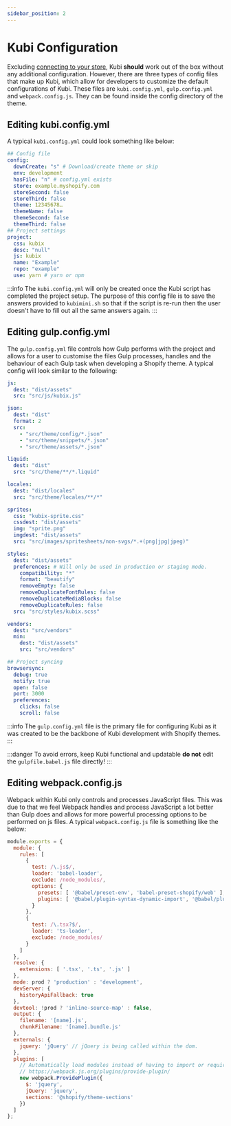 ```yaml
---
sidebar_position: 2
---
```


# Kubi Configuration

Excluding [connecting to your store](https://github.com/Shopify/slate/wiki/3.-Connect-to-your-store), Kubi **should** work out of the box without any additional configuration. However, there are three types of config files that make up Kubi, which allow for developers to customize the default configurations of Kubi. These files are `kubi.config.yml`, `gulp.config.yml` and `webpack.config.js`. They can be found inside the config directory of the theme.

## Editing kubi.config.yml

A typical `kubi.config.yml` could look something like below:

```yml
## Config file
config:
  downCreate: "s" # Download/create theme or skip
  env: development
  hasFile: "n" # config.yml exists
  store: example.myshopify.com
  storeSecond: false
  storeThird: false
  theme: 12345678…
  themeName: false
  themeSecond: false
  themeThird: false
## Project settings
project:
  css: kubix
  desc: "null"
  js: kubix
  name: "Example"
  repo: "example"
  use: yarn # yarn or npm
```

:::info
The `kubi.config.yml` will only be created once the Kubi script has completed the project setup. The purpose of this config file is to save the answers provided to `kubimini.sh` so that if the script is re-run then the user doesn't have to fill out all the same answers again.
:::

## Editing gulp.config.yml

The `gulp.config.yml` file controls how Gulp performs with the project and allows for a user to customise the files Gulp processes, handles and the behaviour of each Gulp task when developing a Shopify theme. A typical config will look similar to the following:

```yml
js:
  dest: "dist/assets"
  src: "src/js/kubix.js"

json:
  dest: "dist"
  format: 2
  src:
    - "src/theme/config/*.json"
    - "src/theme/snippets/*.json"
    - "src/theme/assets/*.json"

liquid:
  dest: "dist"
  src: "src/theme/**/*.liquid"

locales:
  dest: "dist/locales"
  src: "src/theme/locales/**/*"

sprites:
  css: "kubix-sprite.css"
  cssdest: "dist/assets"
  img: "sprite.png"
  imgdest: "dist/assets"
  src: "src/images/spritesheets/non-svgs/*.+(png|jpg|jpeg)"

styles:
  dest: "dist/assets"
  preferences: # Will only be used in production or staging mode.
    compatibility: "*"
    format: "beautify"
    removeEmpty: false
    removeDuplicateFontRules: false
    removeDuplicateMediaBlocks: false
    removeDuplicateRules: false
  src: "src/styles/kubix.scss"

vendors:
  dest: "src/vendors"
  min:
    dest: "dist/assets"
    src: "src/vendors"

## Project syncing
browsersync:
  debug: true
  notify: true
  open: false
  port: 3000
  preferences:
    clicks: false
    scroll: false
```

:::info
The `gulp.config.yml` file is the primary file for configuring Kubi as it was created to be the backbone of Kubi development with Shopify themes.
:::

:::danger
To avoid errors, keep Kubi functional and updatable **do not** edit the `gulpfile.babel.js` file directly!
:::

## Editing webpack.config.js

Webpack within Kubi only controls and processes JavaScript files. This was due to that we feel Webpack handles and process JavaScript a lot better than Gulp does and allows for more powerful processing options to be performed on js files. A typical `webpack.config.js` file is something like the below:

```js
module.exports = {
  module: {
    rules: [
      {
        test: /\.js$/,
        loader: 'babel-loader',
        exclude: /node_modules/,
        options: {
          presets: [ '@babel/preset-env', 'babel-preset-shopify/web' ],
          plugins: [ '@babel/plugin-syntax-dynamic-import', '@babel/plugin-transform-runtime' ]
        }
      },
      {
        test: /\.tsx?$/,
        loader: 'ts-loader',
        exclude: /node_modules/
      }
    ]
  },
  resolve: {
    extensions: [ '.tsx', '.ts', '.js' ]
  },
  mode: prod ? 'production' : 'development',
  devServer: {
    historyApiFallback: true
  },
  devtool: !prod ? 'inline-source-map' : false,
  output: {
    filename: '[name].js',
    chunkFilename: '[name].bundle.js'
  },
  externals: {
    jquery: 'jQuery' // jQuery is being called within the dom.
  },
  plugins: [
    // Automatically load modules instead of having to import or require them everywhere.
    // https://webpack.js.org/plugins/provide-plugin/
    new webpack.ProvidePlugin({
      $: 'jquery',
      jQuery: 'jquery',
      sections: '@shopify/theme-sections'
    })
  ]
};
```